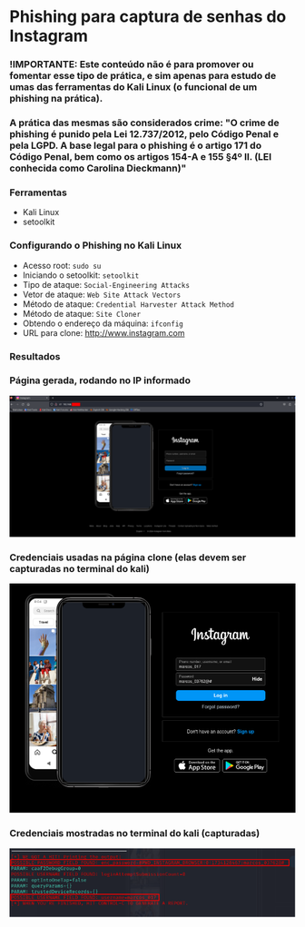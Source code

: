 # Phishing para captura de senhas do Instagram

### !IMPORTANTE: Este conteúdo não é para promover ou fomentar esse tipo de prática, e sim apenas para estudo de umas das ferramentas do Kali Linux (o funcional de um phishing na prática).
### A prática das mesmas são considerados crime: "O crime de phishing é punido pela Lei 12.737/2012, pelo Código Penal e pela LGPD. A base legal para o phishing é o artigo 171 do Código Penal, bem como os artigos 154-A e 155 §4º II. (LEI conhecida como Carolina Dieckmann)"

### Ferramentas

- Kali Linux
- setoolkit

### Configurando o Phishing no Kali Linux

- Acesso root: ``` sudo su ```
- Iniciando o setoolkit: ``` setoolkit ```
- Tipo de ataque: ``` Social-Engineering Attacks ```
- Vetor de ataque: ``` Web Site Attack Vectors ```
- Método de ataque: ```Credential Harvester Attack Method ```
- Método de ataque: ``` Site Cloner ```
- Obtendo o endereço da máquina: ``` ifconfig ```
- URL para clone: http://www.instagram.com

### Resultados

### Página gerada, rodando no IP informado

![Alt text](./pagina-clone2.png "página clone (instagram)")

### Credenciais usadas na página clone (elas devem ser capturadas no terminal do kali)

![Alt text](./entrada-senha.png "inserção das credenciais")

### Credenciais mostradas no terminal do kali (capturadas)

![Alt text](./capture-credenciais.png "captura das credenciais")
